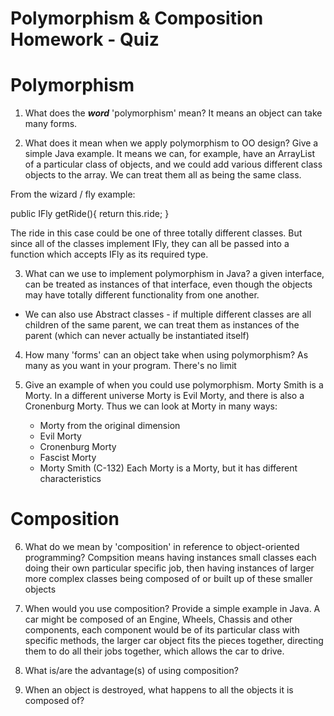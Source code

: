 # Polymorphism & Composition Homework - Quiz

# Polymorphism

1. What does the ___word___ 'polymorphism' mean?
It means an object can take many forms.

2. What does it mean when we apply polymorphism to OO design? Give a simple Java example.
It means we can, for example, have an ArrayList of a particular class of objects, and we could add
various different class objects to the array. We can treat them all as being the same class.

From the wizard / fly example:

public IFly getRide(){
      return this.ride;
  }

The ride in this case could be one of three totally different classes. But since
all of the classes implement IFly, they can all be passed into a function which
accepts IFly as its required type.


3. What can we use to implement polymorphism in Java?
a given interface, can be treated as instances of that interface, even though the objects
may have totally different functionality from one another.
- We can also use Abstract classes - if multiple different classes are all children of
the same parent, we can treat them as instances of the parent (which can never actually
be instantiated itself)

4. How many 'forms' can an object take when using polymorphism?
As many as you want in your program. There's no limit

5. Give an example of when you could use polymorphism.
Morty Smith is a Morty. In a different universe Morty is Evil Morty, and there is also a Cronenburg Morty. Thus we can look at Morty in many ways:
    * Morty from the original dimension
    * Evil Morty
    * Cronenburg Morty
    * Fascist Morty
    * Morty Smith (C-132)
Each Morty is a Morty, but it has different characteristics


# Composition

6. What do we mean by 'composition' in reference to object-oriented programming?
Compsition means having instances small classes each doing their own particular specific job, then having
instances of larger more complex classes being composed of or built up of these smaller objects

7. When would you use composition? Provide a simple example in Java.
A car might be composed of an Engine, Wheels, Chassis and other components, each component would
be of its particular class with specific methods, the larger car object fits the pieces together, directing
them to do all their jobs together, which allows the car to drive. 

8. What is/are the advantage(s) of using composition?

9. When an object is destroyed, what happens to all the objects it is composed of?
